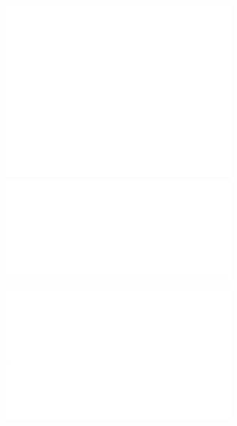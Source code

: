 ![Metrics](/github-metrics.svg) 
![Metrics](/metrics.plugin.calendar.full.svg)

![languages](/metrics.plugin.languages.indepth.svg) 
![languages](/metrics.plugin.languages.recent.svg)
